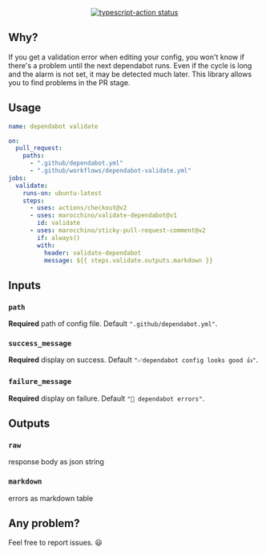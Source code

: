 <p align="center">
  <a href="https://github.com/marocchino/validate-dependabot/actions"><img alt="typescript-action status" src="https://github.com/marocchino/validate-dependabot/workflows/build-test/badge.svg"></a>
</p>

## Why?

If you get a validation error when editing your config, you won't know if there's a problem until the next dependabot runs.
Even if the cycle is long and the alarm is not set, it may be detected much later.
This library allows you to find problems in the PR stage.

## Usage

```yaml
name: dependabot validate

on:
  pull_request:
    paths:
      - ".github/dependabot.yml"
      - ".github/workflows/dependabot-validate.yml"
jobs:
  validate:
    runs-on: ubuntu-latest
    steps:
      - uses: actions/checkout@v2
      - uses: marocchino/validate-dependabot@v1
        id: validate
      - uses: marocchino/sticky-pull-request-comment@v2
        if: always()
        with:
          header: validate-dependabot
          message: ${{ steps.validate.outputs.markdown }}
```

## Inputs

### `path`

**Required** path of config file. Default `".github/dependabot.yml"`.

### `success_message`

**Required** display on success. Default `"✅dependabot config looks good 👍"`.

### `failure_message`

**Required** display on failure. Default `"🚫 dependabot errors"`.

## Outputs

### `raw`

response body as json string

### `markdown`

errors as markdown table

## Any problem?

Feel free to report issues. 😃
